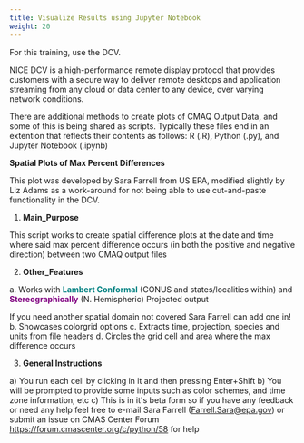 ```yaml
---
title: Visualize Results using Jupyter Notebook
weight: 20
--- 
```


For this training, use the DCV.

NICE DCV is a high-performance remote display protocol that provides customers with a secure way to deliver remote desktops and application streaming from any cloud or data center to any device, over varying network conditions.

There are additional methods to create plots of CMAQ Output Data, and some of this is being shared as scripts.
Typically these files end in an extention that reflects their contents as follows:
R (.R), Python (.py), and Jupyter Notebook (.ipynb)

**Spatial Plots of Max Percent Differences**

This plot was developed by Sara Farrell from US EPA, modified slightly by Liz Adams as a work-around for not being able to use cut-and-paste functionality in the DCV.
   
1. **Main_Purpose**

This script works to create spatial difference plots at the date and time where said max percent difference occurs (in both the positive and negative direction) between two CMAQ output files
   
2. **Other_Features**

a. Works with <font color="teal">**Lambert Conformal**</font> (CONUS and states/localities within) and <font color="purple">**Stereographically**</font> (N. Hemispheric) Projected output

If you need another spatial domain not covered Sara Farrell can add one in!
b.  Showcases colorgrid options
c.  Extracts time, projection, species and units from file headers
d.  Circles the grid cell and area where the max difference occurs
 
3. **General Instructions**

a) You run each cell by clicking in it and then pressing Enter+Shift
b) You will be prompted to provide some inputs such as color schemes, and time zone information, etc
c) This is in it's beta form so if you have any feedback or need any help feel free to e-mail Sara Farrell (Farrell.Sara@epa.gov) or submit an issue on CMAS Center Forum https://forum.cmascenter.org/c/python/58 for help

